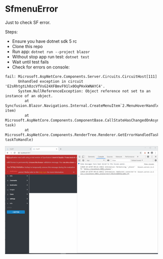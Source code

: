 # SfmenuError

Just to check SF error.

Steps:

* Ensure you have dotnet sdk 5 rc
* Clone this repo
* Run app: `dotnet run --project blazor`
* Without stop app run test: `dotnet test`
* Wait until test fails
* Check for errors on console:

```
fail: Microsoft.AspNetCore.Components.Server.Circuits.CircuitHost[111]
      Unhandled exception in circuit 'E2sRhtgtLh0zcVfVsG24XFBmvF91lx0OqPHxkWNAYC4'.
      System.NullReferenceException: Object reference not set to an instance of an object.
         at Syncfusion.Blazor.Navigations.Internal.CreateMenuItem`2.MenuHoverHandler(TItem item)
         at Microsoft.AspNetCore.Components.ComponentBase.CallStateHasChangedOnAsyncCompletion(Task task)
         at Microsoft.AspNetCore.Components.RenderTree.Renderer.GetErrorHandledTask(Task taskToHandle)
```

![screenShot](./screenshoot/f45.gif)